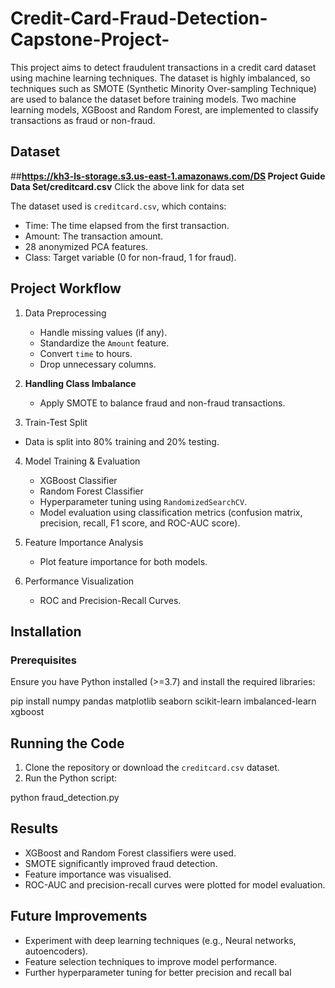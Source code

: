 # Credit-Card-Fraud-Detection-Capstone-Project-
This project aims to detect fraudulent transactions in a credit card dataset using machine learning techniques. The dataset is highly imbalanced, so techniques such as SMOTE (Synthetic Minority Over-sampling Technique) are used to balance the dataset before training models. Two machine learning models, XGBoost and Random Forest, are implemented to classify transactions as fraud or non-fraud.

## Dataset
##**https://kh3-ls-storage.s3.us-east-1.amazonaws.com/DS Project Guide Data Set/creditcard.csv**
Click the above link for data set 


The dataset used is `creditcard.csv`, which contains:

* Time: The time elapsed from the first transaction.  
* Amount: The transaction amount.  
* 28 anonymized PCA features.  
* Class: Target variable (0 for non-fraud, 1 for fraud).

## Project Workflow

1. Data Preprocessing

   * Handle missing values (if any).  
   * Standardize the `Amount` feature.  
   * Convert `time` to hours.  
   * Drop unnecessary columns.  
2. **Handling Class Imbalance**

   * Apply SMOTE to balance fraud and non-fraud transactions.  
3. Train-Test Split
* Data is split into 80% training and 20% testing.
  
4. Model Training & Evaluation

   * XGBoost Classifier  
   * Random Forest Classifier  
   * Hyperparameter tuning using `RandomizedSearchCV`.  
   * Model evaluation using classification metrics (confusion matrix, precision, recall, F1 score, and ROC-AUC score).  
5. Feature Importance Analysis

   * Plot feature importance for both models.  
6. Performance Visualization

   * ROC and Precision-Recall Curves.

## Installation

### Prerequisites

Ensure you have Python installed (\>=3.7) and install the required libraries:

pip install numpy pandas matplotlib seaborn scikit-learn imbalanced-learn xgboost

## Running the Code

1. Clone the repository or download the `creditcard.csv` dataset.  
2. Run the Python script:

python fraud\_detection.py

## Results

* XGBoost and Random Forest classifiers were used.  
* SMOTE significantly improved fraud detection.  
* Feature importance was visualised.  
* ROC-AUC and precision-recall curves were plotted for model evaluation.

## Future Improvements

* Experiment with deep learning techniques (e.g., Neural networks, autoencoders).  
* Feature selection techniques to improve model performance.  
* Further hyperparameter tuning for better precision and recall bal

